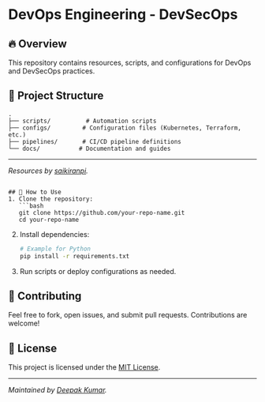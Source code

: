 
# DevOps Engineering - DevSecOps

## 🔥 Overview
This repository contains resources, scripts, and configurations for DevOps and DevSecOps practices.

## 📂 Project Structure
```
.
├── scripts/          # Automation scripts
├── configs/         # Configuration files (Kubernetes, Terraform, etc.)
├── pipelines/       # CI/CD pipeline definitions
└── docs/           # Documentation and guides
```

---
*Resources by [saikiranpi](https://github.com/saikiranpi).*
```

## 🚀 How to Use
1. Clone the repository:
   ```bash
   git clone https://github.com/your-repo-name.git
   cd your-repo-name
   ```
2. Install dependencies:
   ```bash
   # Example for Python
   pip install -r requirements.txt
   ```
3. Run scripts or deploy configurations as needed.

## 📌 Contributing
Feel free to fork, open issues, and submit pull requests. Contributions are welcome!

## 📜 License
This project is licensed under the [MIT License](LICENSE).

---
*Maintained by [Deepak Kumar](https://github.com/Deepak17460).*
```
